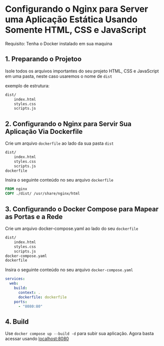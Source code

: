 # Configurando o Nginx para Server uma Aplicação Estática Usando Somente HTML, CSS e JavaScript

Requisito: Tenha o Docker instalado em sua maquina

## 1. Preparando o Projetoo

Isole todos os arquivos importantes do seu projeto HTML, CSS e JavaScript em uma pasta, neste caso usaremos o nome de `dist`

exemplo de estrutura:

```bash
dist/
    index.html
    styles.css
    scripts.js
```

## 2. Configurando o Nginx para Servir Sua Aplicação Via Dockerfile

Crie um arquivo `dockerfile` ao lado da sua pasta `dist`

```bash
dist/
    index.html
    styles.css
    scripts.js
dockerfile
```

Insira o seguinte conteúdo no seu arquivo `dockerfile`

```dockerfile
FROM nginx
COPY ./dist/ /usr/share/nginx/html
```

## 3. Configurando o Docker Compose para Mapear as Portas e a Rede

Crie um arquivo docker-compose.yaml ao lado do seu `dockerfile`

```bash
dist/
    index.html
    styles.css
    scripts.js
docker-compose.yaml
dockerfile
```

Insira o seguinte conteúdo no seu arquivo `docker-compose.yaml`

```docker-compose.yaml
services:
  web:
    build: 
      context: .
      dockerfile: dockerfile
    ports:
      - "8080:80"
```

## 4. Build

Use `docker compose up --build -d` para subir sua aplicação. Agora basta acessar usando [localhost:8080](http://localhost:8080)
